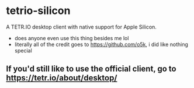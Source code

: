 # tetrio-silicon
A TETR.IO desktop client with native support for Apple Silicon.
- does anyone even use this thing besides me lol
- literally all of the credit goes to https://github.com/o5k, i did like nothing special 
## If you'd still like to use the official client, go to https://tetr.io/about/desktop/
